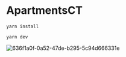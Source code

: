 # ApartmentsCT

```
yarn install
```

```
yarn dev
```

![636f1a0f-0a52-47de-b295-5c94d666331e](https://github.com/user-attachments/assets/e49878ac-1ac9-4819-982c-d900d4b3e52b)

